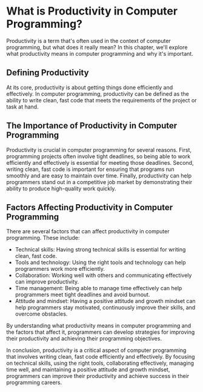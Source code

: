 What is Productivity in Computer Programming?
============================================================================================================

Productivity is a term that's often used in the context of computer programming, but what does it really mean? In this chapter, we'll explore what productivity means in computer programming and why it's important.

Defining Productivity
---------------------

At its core, productivity is about getting things done efficiently and effectively. In computer programming, productivity can be defined as the ability to write clean, fast code that meets the requirements of the project or task at hand.

The Importance of Productivity in Computer Programming
------------------------------------------------------

Productivity is crucial in computer programming for several reasons. First, programming projects often involve tight deadlines, so being able to work efficiently and effectively is essential for meeting those deadlines. Second, writing clean, fast code is important for ensuring that programs run smoothly and are easy to maintain over time. Finally, productivity can help programmers stand out in a competitive job market by demonstrating their ability to produce high-quality work quickly.

Factors Affecting Productivity in Computer Programming
------------------------------------------------------

There are several factors that can affect productivity in computer programming. These include:

* Technical skills: Having strong technical skills is essential for writing clean, fast code.
* Tools and technology: Using the right tools and technology can help programmers work more efficiently.
* Collaboration: Working well with others and communicating effectively can improve productivity.
* Time management: Being able to manage time effectively can help programmers meet tight deadlines and avoid burnout.
* Attitude and mindset: Having a positive attitude and growth mindset can help programmers stay motivated, continuously improve their skills, and overcome obstacles.

By understanding what productivity means in computer programming and the factors that affect it, programmers can develop strategies for improving their productivity and achieving their programming objectives.

In conclusion, productivity is a critical aspect of computer programming that involves writing clean, fast code efficiently and effectively. By focusing on technical skills, using the right tools, collaborating effectively, managing time well, and maintaining a positive attitude and growth mindset, programmers can improve their productivity and achieve success in their programming careers.


